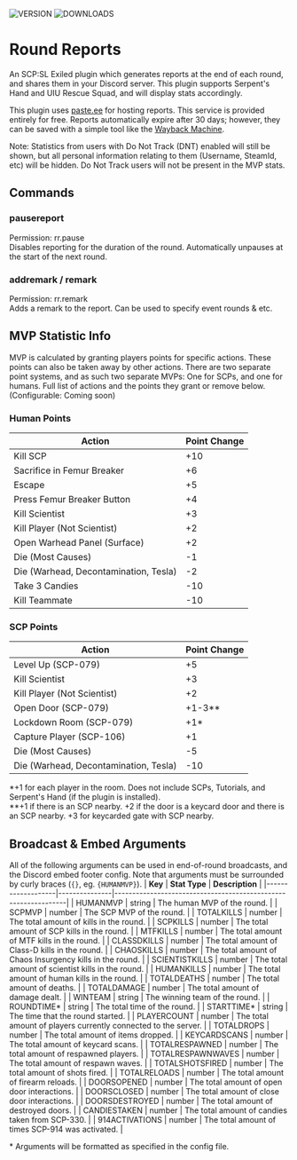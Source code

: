 ![VERSION](https://img.shields.io/github/v/release/Thundermaker300/RoundReports?include_prereleases&style=for-the-badge)
![DOWNLOADS](https://img.shields.io/github/downloads/Thundermaker300/RoundReports/total?style=for-the-badge)

# Round Reports
 An SCP:SL Exiled plugin which generates reports at the end of each round, and shares them in your Discord server.  This plugin supports Serpent's Hand and UIU Rescue Squad, and will display stats accordingly.
  
This plugin uses [paste.ee](https://paste.ee/) for hosting reports. This service is provided entirely for free. Reports automatically expire after 30 days; however, they can be saved with a simple tool like the [Wayback Machine](https://web.archive.org/).  
  
Note: Statistics from users with Do Not Track (DNT) enabled will still be shown, but all personal information relating to them (Username, SteamId, etc) will be hidden. Do Not Track users will not be present in the MVP stats.

 ## Commands
 ### pausereport
 Permission: rr.pause  
 Disables reporting for the duration of the round. Automatically unpauses at the start of the next round.  

 ### addremark / remark
 Permission: rr.remark  
 Adds a remark to the report. Can be used to specify event rounds & etc.  

## MVP Statistic Info
MVP is calculated by granting players points for specific actions. These points can also be taken away by other actions. There are two separate point systems, and as such two separate MVPs: One for SCPs, and one for humans. Full list of actions and the points they grant or remove below. (Configurable: Coming soon)

### Human Points

| **Action**                            | **Point Change** |
|---------------------------------------|------------------|
| Kill SCP                              | +10              |
| Sacrifice in Femur Breaker            | +6               |
| Escape                                | +5               |
| Press Femur Breaker Button            | +4               |
| Kill Scientist                        | +3               |
| Kill Player (Not Scientist)           | +2               |
| Open Warhead Panel (Surface)          | +2               |
| Die (Most Causes)                     | -1               |
| Die (Warhead, Decontamination, Tesla) | -2               |
| Take 3 Candies                        | -10              |
| Kill Teammate                         | -10              |


### SCP Points

| **Action**                            | **Point Change** |
|---------------------------------------|------------------|
| Level Up (SCP-079)                    | +5               |
| Kill Scientist                        | +3               |
| Kill Player (Not Scientist)           | +2               |
| Open Door (SCP-079)                   | +1-3\*\*         |
| Lockdown Room (SCP-079)               | +1\*             |
| Capture Player (SCP-106)              | +1               |
| Die (Most Causes)                     | -5               |
| Die (Warhead, Decontamination, Tesla) | -10              |

\*+1 for each player in the room. Does not include SCPs, Tutorials, and Serpent's Hand (if the plugin is installed).  
\*\*+1 if there is an SCP nearby. +2 if the door is a keycard door and there is an SCP nearby. +3 for keycarded gate with SCP nearby.

 ## Broadcast & Embed Arguments
 All of the following arguments can be used in end-of-round broadcasts, and the Discord embed footer config. Note that arguments must be surrounded by curly braces (`{}`, eg. `{HUMANMVP}`).
| **Key**           | **Stat Type** | **Description**                                                |
|-------------------|---------------|----------------------------------------------------------------|
| HUMANMVP          | string        | The human MVP of the round.                                    |
| SCPMVP            | number        | The SCP MVP of the round.                                      |
| TOTALKILLS        | number        | The total amount of kills in the round.                        |
| SCPKILLS          | number        | The total amount of SCP kills in the round.                    |
| MTFKILLS          | number        | The total amount of MTF kills in the round.                    |
| CLASSDKILLS       | number        | The total amount of Class-D kills in the round.                |
| CHAOSKILLS        | number        | The total amount of Chaos Insurgency kills in the round.       |
| SCIENTISTKILLS    | number        | The total amount of scientist kills in the round.              |
| HUMANKILLS        | number        | The total amount of human kills in the round.                  |
| TOTALDEATHS       | number        | The total amount of deaths.                                    |
| TOTALDAMAGE       | number        | The total amount of damage dealt.                              |
| WINTEAM           | string        | The winning team of the round.                                 |
| ROUNDTIME*        | string        | The total time of the round.                                   |
| STARTTIME*        | string        | The time that the round started.                               |
| PLAYERCOUNT       | number        | The total amount of players currently connected to the server. |
| TOTALDROPS        | number        | The total amount of items dropped.                             |
| KEYCARDSCANS      | number        | The total amount of keycard scans.                             |
| TOTALRESPAWNED    | number        | The total amount of respawned players.                         |
| TOTALRESPAWNWAVES | number        | The total amount of respawn waves.                             |
| TOTALSHOTSFIRED   | number        | The total amount of shots fired.                               |
| TOTALRELOADS      | number        | The total amount of firearm reloads.                           |
| DOORSOPENED       | number        | The total amount of open door interactions.                    |
| DOORSCLOSED       | number        | The total amount of close door interactions.                   |
| DOORSDESTROYED    | number        | The total amount of destroyed doors.                           |
| CANDIESTAKEN      | number        | The total amount of candies taken from SCP-330.                |
| 914ACTIVATIONS    | number        | The total amount of times SCP-914 was activated.               |

\* Arguments will be formatted as specified in the config file.